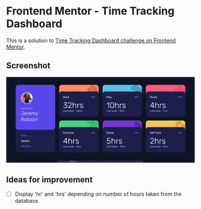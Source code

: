 # Frontend Mentor - Time Tracking Dashboard

This is a solution to [Time Tracking Dashboard challenge on Frontend Mentor](https://www.frontendmentor.io/challenges/time-tracking-dashboard-UIQ7167Jw).

## Screenshot

![](./screenshot.png)

## Ideas for improvement

- [ ] Display 'hr' and 'hrs' depending on number of hours taken from the database.